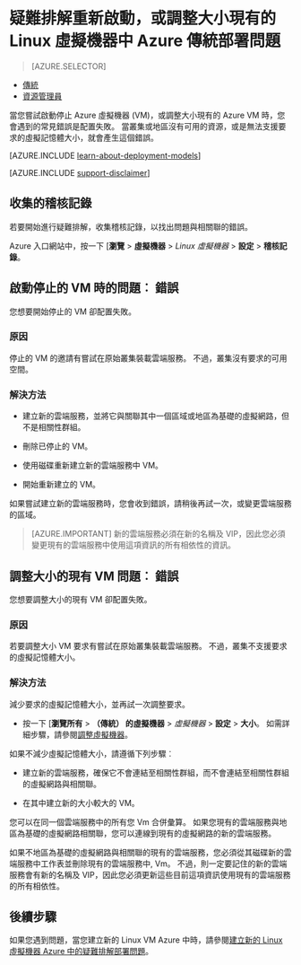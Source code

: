 <properties
   pageTitle="VM 重新啟動，或調整大小的問題 |Microsoft Azure"
   description="疑難排解重新啟動，或調整大小現有的 Linux 虛擬機器中 Azure 傳統部署問題"
   services="virtual-machines-linux"
   documentationCenter=""
   authors="Deland-Han"
   manager="felixwu"
   editor=""
   tags="top-support-issue"/>

<tags
   ms.service="virtual-machines-linux"
   ms.topic="support-article"
   ms.tgt_pltfrm="vm-linux"
   ms.workload="required"
   ms.date="09/20/2016"
   ms.devlang="na"
   ms.author="delhan"/>

# <a name="troubleshoot-classic-deployment-issues-with-restarting-or-resizing-an-existing-linux-virtual-machine-in-azure"></a>疑難排解重新啟動，或調整大小現有的 Linux 虛擬機器中 Azure 傳統部署問題

> [AZURE.SELECTOR]
- [傳統](../articles/virtual-machines/virtual-machines-linux-classic-restart-resize-error-troubleshooting.md)
- [資源管理員](../articles/virtual-machines/virtual-machines-linux-restart-resize-error-troubleshooting.md)

當您嘗試啟動停止 Azure 虛擬機器 (VM)，或調整大小現有的 Azure VM 時，您會遇到的常見錯誤是配置失敗。 當叢集或地區沒有可用的資源，或是無法支援要求的虛擬記憶體大小，就會產生這個錯誤。

[AZURE.INCLUDE [learn-about-deployment-models](../../includes/learn-about-deployment-models-classic-include.md)]

[AZURE.INCLUDE [support-disclaimer](../../includes/support-disclaimer.md)]

## <a name="collect-audit-logs"></a>收集的稽核記錄

若要開始進行疑難排解，收集稽核記錄，以找出問題與相關聯的錯誤。

Azure 入口網站中，按一下 [**瀏覽** > **虛擬機器** > _Linux 虛擬機器_ > **設定** > **稽核記錄**。

## <a name="issue-error-when-starting-a-stopped-vm"></a>啟動停止的 VM 時的問題︰ 錯誤

您想要開始停止的 VM 卻配置失敗。

### <a name="cause"></a>原因

停止的 VM 的邀請有嘗試在原始叢集裝載雲端服務。 不過，叢集沒有要求的可用空間。

### <a name="resolution"></a>解決方法

* 建立新的雲端服務，並將它與關聯其中一個區域或地區為基礎的虛擬網路，但不是相關性群組。

* 刪除已停止的 VM。

* 使用磁碟重新建立新的雲端服務中 VM。

* 開始重新建立的 VM。

如果嘗試建立新的雲端服務時，您會收到錯誤，請稍後再試一次，或變更雲端服務的區域。

> [AZURE.IMPORTANT] 新的雲端服務必須在新的名稱及 VIP，因此您必須變更現有的雲端服務中使用這項資訊的所有相依性的資訊。

## <a name="issue-error-when-resizing-an-existing-vm"></a>調整大小的現有 VM 問題︰ 錯誤

您想要調整大小的現有 VM 卻配置失敗。

### <a name="cause"></a>原因

若要調整大小 VM 要求有嘗試在原始叢集裝載雲端服務。 不過，叢集不支援要求的虛擬記憶體大小。

### <a name="resolution"></a>解決方法

減少要求的虛擬記憶體大小，並再試一次調整要求。

* 按一下 [**瀏覽所有** > **（傳統） 的虛擬機器** > _虛擬機器_ > **設定** > **大小**。 如需詳細步驟，請參閱[調整虛擬機器](https://msdn.microsoft.com/library/dn168976.aspx)。

如果不減少虛擬記憶體大小，請遵循下列步驟︰

  * 建立新的雲端服務，確保它不會連結至相關性群組，而不會連結至相關性群組的虛擬網路與相關聯。

  * 在其中建立新的大小較大的 VM。

您可以在同一個雲端服務中的所有您 Vm 合併彙算。 如果您現有的雲端服務與地區為基礎的虛擬網路相關聯，您可以連線到現有的虛擬網路的新的雲端服務。

如果不地區為基礎的虛擬網路與相關聯的現有的雲端服務，您必須從其磁碟新的雲端服務中工作表並刪除現有的雲端服務中, Vm。 不過，則一定要記住的新的雲端服務會有新的名稱及 VIP，因此您必須更新這些目前這項資訊使用現有的雲端服務的所有相依性。

## <a name="next-steps"></a>後續步驟

如果您遇到問題，當您建立新的 Linux VM Azure 中時，請參閱[建立新的 Linux 虛擬機器 Azure 中的疑難排解部署問題](../virtual-machines/virtual-machines-linux-troubleshoot-deployment-new-vm.md)。

